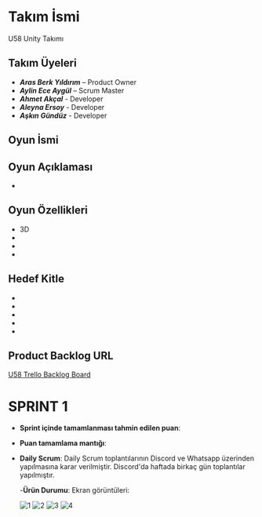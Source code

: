 # **Takım İsmi**

U58 Unity Takımı

## Takım Üyeleri

-	***Aras Berk Yıldırım***  – Product Owner
-	***Aylin Ece Aygül*** – Scrum Master
-	***Ahmet Akçal*** - Developer
-	***Aleyna Ersoy*** - Developer
-	***Aşkın Gündüz*** - Developer

## Oyun İsmi



## Oyun Açıklaması

- 

## Oyun Özellikleri

- 3D
- 
- 
- 

## Hedef Kitle

- 
- 
- 
- 
- 

## Product Backlog URL

[U58 Trello Backlog Board](https://trello.com/b/4T7hiQ06/sprint-1)

# **SPRINT 1**

- **Sprint içinde tamamlanması tahmin edilen puan**:
- **Puan tamamlama mantığı**:
- **Daily Scrum**: Daily Scrum toplantılarının Discord ve Whatsapp üzerinden yapılmasına karar verilmiştir. Discord'da haftada birkaç gün toplantılar yapılmıştır.
















  -**Ürün Durumu**: Ekran görüntüleri:
  
  ![1](https://github.com/Govua58/U-58/assets/173603073/df63ceae-ac1c-473e-9d14-d20b1603042f)
  ![2](https://github.com/Govua58/U-58/assets/173603073/fe72cae0-fc4f-42af-8a0f-0691bb19e959)
  ![3](https://github.com/Govua58/U-58/assets/173603073/85d99bac-5272-4cda-8f3b-2873d286745a)
  ![4](https://github.com/Govua58/U-58/assets/173603073/0602a2c7-d62a-4ddf-a2d4-b651a6438aa5)
  
